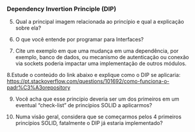 ### Dependency Invertion Principle (DIP)
5. Qual a principal imagem relacionada ao princípio e qual a explicação sobre ela?

6. O que você entende por programar para Interfaces?

7. Cite um exemplo em que uma mudança em uma dependência, por exemplo, banco
de dados, ou mecanismo de autenticação ou conexão via sockets poderia impactar
uma implementação de outros módulos.

8.Estude o conteúdo do link abaixo e explique como o DIP se aplicaria:
https://pt.stackoverflow.com/questions/101692/como-funciona-o-padr%C3%A3orepository

9. Você acha que esse princípio deveria ser um dos primeiros em um eventual
“check-list” de princípios SOLID a aplicarmos?

10. Numa visão geral, considera que se começarmos pelos 4 primeiros princípios
SOLID, fatalmente o DIP já estaria implementado?